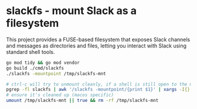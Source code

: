 # slackfs - mount Slack as a filesystem

This project provides a FUSE-based filesystem that exposes Slack channels and messages as directories and files, letting you interact with Slack using standard shell tools.

```bash
go mod tidy && go mod vendor
go build ./cmd/slackfs
./slackfs -mountpoint /tmp/slackfs-mnt

# ctrl-c will try to unmount cleanly, if a shell is still open to the mountpoint it will force quit in 5 seconds
pgrep -fl slackfs | awk '/slackfs -mountpoint/{print $1}' | xargs -I{} kill -INT {} || true
# ensure it's cleaned up (macos specific)
umount /tmp/slackfs-mnt || true && rm -rf /tmp/slackfs-mnt
```
